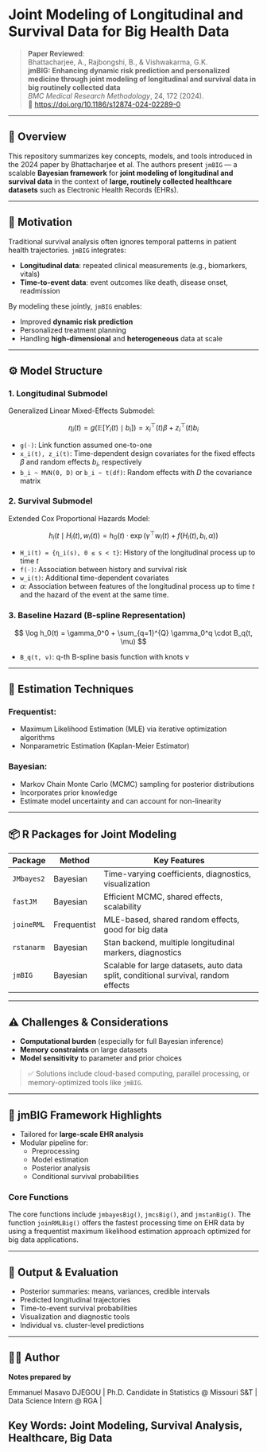 # Joint Modeling of Longitudinal and Survival Data for Big Health Data

> **Paper Reviewed**:  
Bhattacharjee, A., Rajbongshi, B., & Vishwakarma, G.K.  
**jmBIG: Enhancing dynamic risk prediction and personalized medicine through joint modeling of longitudinal and survival data in big routinely collected data**  
*BMC Medical Research Methodology*, 24, 172 (2024).  
📎 https://doi.org/10.1186/s12874-024-02289-0

---

## 📌 Overview

This repository summarizes key concepts, models, and tools introduced in the 2024 paper by Bhattacharjee et al. The authors present `jmBIG` — a scalable **Bayesian framework** for **joint modeling of longitudinal and survival data** in the context of **large, routinely collected healthcare datasets** such as Electronic Health Records (EHRs).

---

## 🎯 Motivation

Traditional survival analysis often ignores temporal patterns in patient health trajectories. `jmBIG` integrates:

- **Longitudinal data**: repeated clinical measurements (e.g., biomarkers, vitals)
- **Time-to-event data**: event outcomes like death, disease onset, readmission

By modeling these jointly, `jmBIG` enables:

- Improved **dynamic risk prediction**
- Personalized treatment planning
- Handling **high-dimensional** and **heterogeneous** data at scale

---

## ⚙️ Model Structure

### 1. Longitudinal Submodel
Generalized Linear Mixed-Effects Submodel:

$$
\eta_i(t) = g\left(\mathbb{E}\left[Y_i(t) \mid b_i\right]\right) = x_i^\top(t)\beta + z_i^\top(t)b_i
$$

- `g(·)`: Link function assumed one-to-one  
- `x_i(t), z_i(t)`: Time-dependent design covariates for the fixed effects $\beta$ and random effects $b_i$, respectively  
- `b_i ~ MVN(0, D)` or `b_i ~ t(df)`: Random effects with $D$ the covariance matrix

### 2. Survival Submodel
Extended Cox Proportional Hazards Model:

$$
h_i(t \mid H_i(t), w_i(t)) = h_0(t) \cdot \exp\left( \gamma^\top w_i(t) + f(H_i(t), b_i, \alpha) \right)
$$

- `H_i(t) = {η_i(s), 0 ≤ s < t}`: History of the longitudinal process up to time $t$
- `f(·)`: Association between history and survival risk
- `w_i(t)`: Additional time-dependent covariates
- $\alpha$: Association between features of the longitudinal process up to time $t$ and the hazard of the event at the same time. 

### 3. Baseline Hazard (B-spline Representation)

$$
\log h_0(t) = \gamma_0^0 + \sum_{q=1}^{Q} \gamma_0^q \cdot B_q(t, \mu)
$$

- `B_q(t, ν)`: q-th B-spline basis function with knots $\nu$

---

## 📐 Estimation Techniques

### Frequentist:
- Maximum Likelihood Estimation (MLE) via iterative optimization algorithms
- Nonparametric Estimation (Kaplan-Meier Estimator)

### Bayesian:
- Markov Chain Monte Carlo (MCMC) sampling for posterior distributions
- Incorporates prior knowledge
- Estimate model uncertainty and can account for non-linearity

---

## 📦 R Packages for Joint Modeling

| Package        | Method      | Key Features |
|----------------|-------------|--------------|
| `JMbayes2`     | Bayesian    | Time-varying coefficients, diagnostics, visualization |
| `fastJM`       | Bayesian    | Efficient MCMC, shared effects, scalability |
| `joineRML`     | Frequentist | MLE-based, shared random effects, good for big data |
| `rstanarm`     | Bayesian    | Stan backend, multiple longitudinal markers, diagnostics |
| `jmBIG`        | Bayesian    | Scalable for large datasets, auto data split, conditional survival, random effects |

---

## ⚠️ Challenges & Considerations

- **Computational burden** (especially for full Bayesian inference)
- **Memory constraints** on large datasets
- **Model sensitivity** to parameter and prior choices

> ✅ Solutions include cloud-based computing, parallel processing, or memory-optimized tools like `jmBIG`.

---

## 🚀 jmBIG Framework Highlights

- Tailored for **large-scale EHR analysis**
- Modular pipeline for:
  - Preprocessing
  - Model estimation
  - Posterior analysis
  - Conditional survival probabilities

### Core Functions

The core functions include `jmbayesBig()`, `jmcsBig()`, and `jmstanBig()`. The function `joinRMLBig()` offers the fastest processing time on EHR data by using a frequentist maximum likelihood estimation approach optimized for big data applications.

---

## 🧪 Output & Evaluation

- Posterior summaries: means, variances, credible intervals  
- Predicted longitudinal trajectories  
- Time-to-event survival probabilities  
- Visualization and diagnostic tools  
- Individual vs. cluster-level predictions


---

## 👨‍💻 Author

**Notes prepared by** 

Emmanuel Masavo DJEGOU |
Ph.D. Candidate in Statistics @ Missouri S&T | 
Data Science Intern @ RGA | 

Key Words: Joint Modeling, Survival Analysis, Healthcare, Big Data 
---

